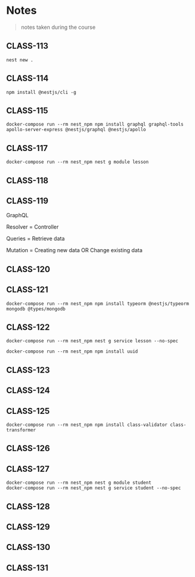 # Notes

> notes taken during the course

## CLASS-113

```
nest new .
```



## CLASS-114

```
npm install @nestjs/cli -g
```
## CLASS-115

```
docker-compose run --rm nest_npm npm install graphql graphql-tools apollo-server-express @nestjs/graphql @nestjs/apollo
```
## CLASS-117

```
docker-compose run --rm nest_npm nest g module lesson
```
## CLASS-118

## CLASS-119

GraphQL  

Resolver = Controller  

Queries = Retrieve data  

Mutation = Creating new data OR Change existing data  
## CLASS-120

## CLASS-121

```
docker-compose run --rm nest_npm npm install typeorm @nestjs/typeorm mongodb @types/mongodb
```
## CLASS-122

```
docker-compose run --rm nest_npm nest g service lesson --no-spec

docker-compose run --rm nest_npm npm install uuid
```
## CLASS-123

## CLASS-124

## CLASS-125

```
docker-compose run --rm nest_npm npm install class-validator class-transformer
```
## CLASS-126

## CLASS-127

```
docker-compose run --rm nest_npm nest g module student
docker-compose run --rm nest_npm nest g service student --no-spec
```
## CLASS-128

## CLASS-129

## CLASS-130

## CLASS-131

